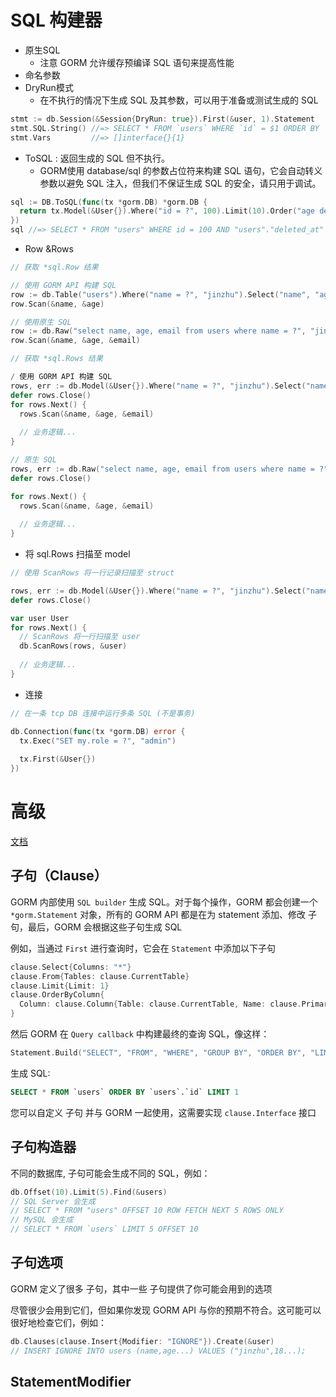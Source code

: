 # SQL 构建器
- 原生SQL
  - 注意 GORM 允许缓存预编译 SQL 语句来提高性能
- 命名参数 
- DryRun模式 
  - 在不执行的情况下生成 SQL 及其参数，可以用于准备或测试生成的 SQL
```go
stmt := db.Session(&Session{DryRun: true}).First(&user, 1).Statement
stmt.SQL.String() //=> SELECT * FROM `users` WHERE `id` = $1 ORDER BY `id`
stmt.Vars         //=> []interface{}{1}
```
- ToSQL : 返回生成的 SQL 但不执行。
  - GORM使用 database/sql 的参数占位符来构建 SQL 语句，它会自动转义参数以避免 SQL 注入，但我们不保证生成 SQL 的安全，请只用于调试。
```go
sql := DB.ToSQL(func(tx *gorm.DB) *gorm.DB {
  return tx.Model(&User{}).Where("id = ?", 100).Limit(10).Order("age desc").Find(&[]User{})
})
sql //=> SELECT * FROM "users" WHERE id = 100 AND "users"."deleted_at" IS NULL ORDER BY age desc LIMIT 10
```
- Row &Rows 
```go
// 获取 *sql.Row 结果

// 使用 GORM API 构建 SQL
row := db.Table("users").Where("name = ?", "jinzhu").Select("name", "age").Row()
row.Scan(&name, &age)

// 使用原生 SQL
row := db.Raw("select name, age, email from users where name = ?", "jinzhu").Row()
row.Scan(&name, &age, &email)
```

```go
// 获取 *sql.Rows 结果

/ 使用 GORM API 构建 SQL
rows, err := db.Model(&User{}).Where("name = ?", "jinzhu").Select("name, age, email").Rows()
defer rows.Close()
for rows.Next() {
  rows.Scan(&name, &age, &email)
  
  // 业务逻辑...
}

// 原生 SQL
rows, err := db.Raw("select name, age, email from users where name = ?", "jinzhu").Rows()
defer rows.Close()

for rows.Next() {
  rows.Scan(&name, &age, &email)
  
  // 业务逻辑...
}
```
- 将 sql.Rows 扫描至 model 
```go
// 使用 ScanRows 将一行记录扫描至 struct

rows, err := db.Model(&User{}).Where("name = ?", "jinzhu").Select("name, age, email").Rows() // (*sql.Rows, error)
defer rows.Close()

var user User
for rows.Next() {
  // ScanRows 将一行扫描至 user
  db.ScanRows(rows, &user)
  
  // 业务逻辑...
}
```
- 连接 
```go
// 在一条 tcp DB 连接中运行多条 SQL (不是事务)

db.Connection(func(tx *gorm.DB) error {
  tx.Exec("SET my.role = ?", "admin")
  
  tx.First(&User{})
})
```

# 高级
[文档](https://gorm.io/zh_CN/docs/sql_builder.html#%E9%AB%98%E7%BA%A7)
## 子句（Clause）
GORM 内部使用 `SQL builder` 生成 SQL。对于每个操作，GORM 都会创建一个 `*gorm.Statement` 对象，所有的 GORM API 都是在为 statement 添加、修改 子句，最后，GORM 会根据这些子句生成 SQL

例如，当通过 `First` 进行查询时，它会在 `Statement` 中添加以下子句
```go
clause.Select{Columns: "*"}
clause.From{Tables: clause.CurrentTable}
clause.Limit{Limit: 1}
clause.OrderByColumn{
  Column: clause.Column{Table: clause.CurrentTable, Name: clause.PrimaryKey},
}
```

然后 GORM 在 `Query callback` 中构建最终的查询 SQL，像这样：

```go
Statement.Build("SELECT", "FROM", "WHERE", "GROUP BY", "ORDER BY", "LIMIT", "FOR")
```

生成 SQL:
```sql
SELECT * FROM `users` ORDER BY `users`.`id` LIMIT 1
```

您可以自定义 子句 并与 GORM 一起使用，这需要实现 `clause.Interface` 接口

## 子句构造器
不同的数据库, 子句可能会生成不同的 SQL，例如：
```go
db.Offset(10).Limit(5).Find(&users)
// SQL Server 会生成
// SELECT * FROM "users" OFFSET 10 ROW FETCH NEXT 5 ROWS ONLY
// MySQL 会生成
// SELECT * FROM `users` LIMIT 5 OFFSET 10
```

## 子句选项
GORM 定义了很多 子句，其中一些 子句提供了你可能会用到的选项

尽管很少会用到它们，但如果你发现 GORM API 与你的预期不符合。这可能可以很好地检查它们，例如：
```go
db.Clauses(clause.Insert{Modifier: "IGNORE"}).Create(&user)
// INSERT IGNORE INTO users (name,age...) VALUES ("jinzhu",18...);
```
## StatementModifier
